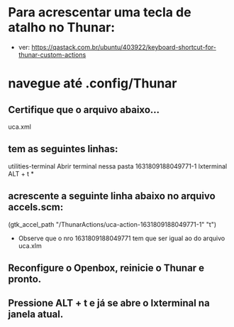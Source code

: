 # Para acrescentar uma tecla de atalho no Thunar:

- ver: https://qastack.com.br/ubuntu/403922/keyboard-shortcut-for-thunar-custom-actions

# navegue até .config/Thunar


## Certifique que o arquivo abaixo...
uca.xml

## tem as seguintes linhas:
<?xml version="1.0" encoding="UTF-8"?>
<actions>
<action>
	<icon>utilities-terminal</icon>
	<name>Abrir terminal nessa pasta</name>
	<unique-id>1631809188049771-1</unique-id>
	<command>lxterminal</command>
	<description>ALT + t</description>
	<patterns>*</patterns>
	<startup-notify/>
	<directories/>
</action>
</actions>


## acrescente a seguinte linha abaixo no arquivo accels.scm:
(gtk_accel_path "<Actions>/ThunarActions/uca-action-1631809188049771-1" "<Alt>t")

- Observe que o nro 1631809188049771 tem que ser igual ao do arquivo uca.xlm

## Reconfigure o Openbox, reinicie o Thunar e pronto.

## Pressione ALT + t e já se abre o lxterminal na janela atual.


